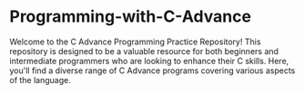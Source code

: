# Programming-with-C-Advance
Welcome to the C Advance Programming Practice Repository! This repository is designed to be a valuable resource for both beginners and intermediate programmers who are looking to enhance their C skills. Here, you'll find a diverse range of C Advance programs covering various aspects of the language.
